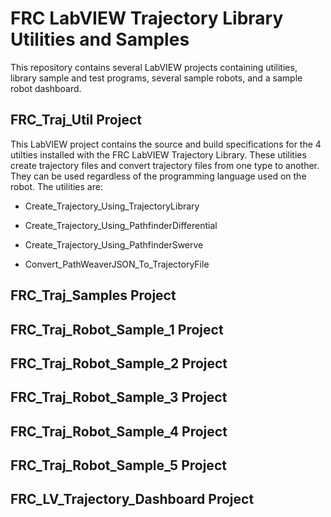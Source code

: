 # FRC LabVIEW Trajectory Library Utilities and Samples

This repository contains several LabVIEW projects containing utilities,
library sample and test programs, several sample robots, and a sample
robot dashboard.

## FRC_Traj_Util Project

This LabVIEW project contains the source and build specifications for the 4 utilties
installed with the FRC LabVIEW Trajectory Library.  These utilities create trajectory files
and convert trajectory files from one type to another.  They can be used regardless 
of the programming language used on the robot.  The utilities are:

- Create_Trajectory_Using_TrajectoryLibrary

- Create_Trajectory_Using_PathfinderDifferential

- Create_Trajectory_Using_PathfinderSwerve

- Convert_PathWeaverJSON_To_TrajectoryFile


## FRC_Traj_Samples Project

## FRC_Traj_Robot_Sample_1 Project

## FRC_Traj_Robot_Sample_2 Project

## FRC_Traj_Robot_Sample_3 Project

## FRC_Traj_Robot_Sample_4 Project

## FRC_Traj_Robot_Sample_5 Project

## FRC_LV_Trajectory_Dashboard Project

